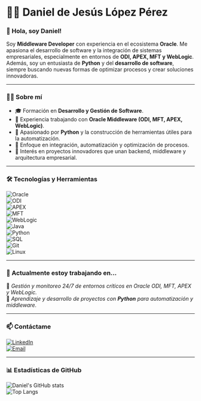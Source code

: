 # 👨‍💻 Daniel de Jesús López Pérez

### 👋 Hola, soy Daniel!

Soy **Middleware Developer** con experiencia en el ecosistema **Oracle**. Me apasiona el desarrollo de software y la integración de sistemas empresariales, especialmente en entornos de **ODI, APEX, MFT y WebLogic**. Además, soy un entusiasta de **Python** y del **desarrollo de software**, siempre buscando nuevas formas de optimizar procesos y crear soluciones innovadoras.

---

### 👨‍💻 Sobre mí
- 🎓 Formación en **Desarrollo y Gestión de Software**.  
- 💼 Experiencia trabajando con **Oracle Middleware (ODI, MFT, APEX, WebLogic)**.  
- 🐍 Apasionado por **Python** y la construcción de herramientas útiles para la automatización.  
- 🔧 Enfoque en integración, automatización y optimización de procesos.  
- 🚀 Interés en proyectos innovadores que unan backend, middleware y arquitectura empresarial.  

---

### 🛠️ Tecnologías y Herramientas  

![Oracle](https://img.shields.io/badge/Oracle-F80000?style=for-the-badge&logo=oracle&logoColor=white)  
![ODI](https://img.shields.io/badge/ODI-000000?style=for-the-badge&logo=databricks&logoColor=white)  
![APEX](https://img.shields.io/badge/APEX-1E4E79?style=for-the-badge&logo=apachespark&logoColor=white)  
![MFT](https://img.shields.io/badge/MFT-333333?style=for-the-badge&logo=apachemaven&logoColor=white)  
![WebLogic](https://img.shields.io/badge/WebLogic-007396?style=for-the-badge&logo=oracle&logoColor=white)  
![Java](https://img.shields.io/badge/Java-007396?style=for-the-badge&logo=java&logoColor=white)  
![Python](https://img.shields.io/badge/Python-3776AB?style=for-the-badge&logo=python&logoColor=white)  
![SQL](https://img.shields.io/badge/SQL-336791?style=for-the-badge&logo=postgresql&logoColor=white)  
![Git](https://img.shields.io/badge/Git-F05032?style=for-the-badge&logo=git&logoColor=white)  
![Linux](https://img.shields.io/badge/Linux-FCC624?style=for-the-badge&logo=linux&logoColor=black)  

---

### 🚀 Actualmente estoy trabajando en...
🔹 *Gestión y monitoreo 24/7 de entornos críticos en Oracle ODI, MFT, APEX y WebLogic.*  
🔹 *Aprendizaje y desarrollo de proyectos con **Python** para automatización y middleware.*  

---

### 📫 Contáctame  
[![LinkedIn](https://img.shields.io/badge/LinkedIn-blue?style=for-the-badge&logo=linkedin&logoColor=white)](https://www.linkedin.com/in/daniel-de-jes%C3%BAs-l%C3%B3pez-perez-4a26b4374/)  
[![Email](https://img.shields.io/badge/Email-D14836?style=for-the-badge&logo=gmail&logoColor=white)](mailto:danimex.lopez.p@outlook.com)  

---

### 📊 Estadísticas de GitHub  

![Daniel's GitHub stats](https://github-readme-stats.vercel.app/api?username=TuUsuarioGitHub&show_icons=true&theme=tokyonight)  
![Top Langs](https://github-readme-stats.vercel.app/api/top-langs/?username=TuUsuarioGitHub&layout=compact&theme=tokyonight)  
